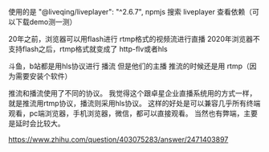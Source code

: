 
使用的是 "@liveqing/liveplayer": "^2.6.7",
npmjs 搜索 liveplayer 查看依赖（可以下载demo测一测）




20年之前，浏览器可以用flash进行 rtmp格式的视频流进行直播
2020年浏览器不支持flash之后，rtmp格式就变成了 http-flv或者hls

斗鱼，b站都是用hls协议进行 播流
但是他们的主播 推流的时候还是用 rtmp（因为需要安装个软件）


推流和播流使用了不同的协议。
我觉得这个跟卓星企业直播系统用的方式一样，就是推流用rtmp协议，播流则采用hls协议。
这样的好处是可以兼容几乎所有终端观看，pc端浏览器，手机浏览器，微信，都可以直接观看。
当然也有弊端，主要是延时会比较大。

https://www.zhihu.com/question/403075283/answer/2471403897


